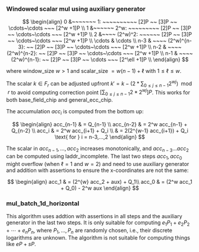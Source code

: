 ### Windowed scalar mul using auxiliary generator

$$
\begin{align}
0 &~~~~~~~ 1: ~~~~~~~~~~ [2]P ~~ [3]P ~~ \cdots~\cdots ~~~ [2^w +1]P   \\ 
1 &~~~~~~ 2^w: ~~~~~~~~~ [2]P ~~ [3]P ~~ \cdots~\cdots ~~~ [2^w +1]P  \\
2  &~~~~ (2^w)^2: ~~~~~~ [2]P ~~ [3]P ~~ \cdots~\cdots ~~~ [2^w +1]P  \\
\cdots & \cdots \\ 
n-3 & ~~~~ (2^w)^{n-3}: ~~ [2]P ~~ [3]P ~~ \cdots~\cdots ~~~ [2^w +1]P \\ 
n-2 & ~~~~ (2^w)^{n-2}: ~~ [2]P ~~ [3]P ~~ \cdots~\cdots ~~~ [2^w +1]P  \\ 
n-1  & ~~~~ (2^w)^{n-1}: ~~ [2]P ~~ [3]P ~~ \cdots ~~~ [2^\ell +1]P \\
\end{align}
$$

where  window_size $w>1$ and scalar_size $= w(n-1) + \ell$ with $1\leq \ell \leq w$.

The scalar $k\in F_r$ can be adjusted upfront $k' = k - (2*\sum_{0\leq j\leq n-1} 2^{wj}) \mod r$ to avoid computing 
correction point $[\sum_{0\leq j\leq n-1}2* 2^{wj}]P$. This works for both base_field_chip and general_ecc_chip.

The accumulation $acc_i$ is computed from the bottom up: 

$$
\begin{align}
acc_{n-1} & = Q_{n-1} \\ 
acc_{n-2} & = 2^w acc_{n-1} + Q_{n-2} \\ 
acc_i & = 2^w acc_{i+1} + Q_i \\
& = 2(2^{w-1} acc_{i+1}) + Q_i \text{ for } i = n-3,...,2
\end{align}
$$

The scalar in $acc_{n-1},\dots, acc_2$ increases monotonically, and $acc_{n-3}...acc_2$ can be computed using laddr_incomplete. 
The last two steps $acc_{1}, acc_0$ might overflow (when $\ell = 1$ and $w = 2$) 
and need to use auxiliary generator and addition with assertions to ensure the x-coordinates are not the same: 

$$
\begin{align}
acc_1 & = (2^{w} acc_2 + aux) + Q_1\\ 
acc_0 & = (2^w acc_1 + Q_0) - 2^w aux
\end{align}
$$

### mul_batch_1d_horizontal
This algorithm uses addtion with assertions in all steps and the auxiliary generator in the last two steps. It is only suitable for computing 
$e_1 P_1 + e_2 P_2 + \cdots + e_n P_n$, where $P_1, \dots, P_n$ are randomly chosen, 
i.e., their discrete logarithms are unknown. The algorithm is not suitable for computing things like $eP + sP$.
